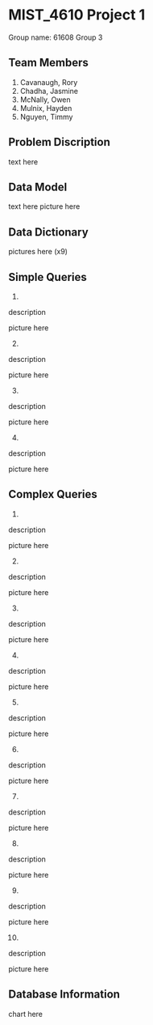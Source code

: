 # 
# MIST_4610 Project 1
Group name: 
61608 Group 3
## Team Members
1. Cavanaugh, Rory
2. Chadha, Jasmine
3. McNally, Owen
4. Mulnix, Hayden
5. Nguyen, Timmy
## Problem Discription 
text here

## Data Model
text here
picture here

## Data Dictionary
pictures here (x9)

## Simple Queries 
1. 
description
    
picture here

2. 
description

picture here

3. 
description

picture here

4. 
description

picture here

## Complex Queries
1. 
description
    
picture here

2. 
description

picture here

3. 
description

picture here

4. 
description

picture here

5. 
description
    
picture here

6. 
description

picture here

7. 
description

picture here

8. 
description

picture here

9. 
description

picture here

10. 
description

picture here

## Database Information
chart here




